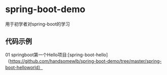 # spring-boot-demo
  用于初学者对spring-boot的学习  
  
## 代码示例

01 springboot第一个Hello项目:[spring-boot-hello]（https://github.com/handsomewlb/spring-boot-demo/tree/master/spring-boot-helloworld）  
  
